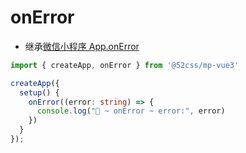 # onError

* 继承[微信小程序 App.onError](https://developers.weixin.qq.com/miniprogram/dev/reference/api/App.html#onError)

```ts
import { createApp, onError } from '@52css/mp-vue3'

createApp({
  setup() {
    onError((error: string) => {
      console.log("🚀 ~ onError ~ error:", error)
    })
  }
});
  ```
